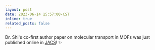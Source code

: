 ```yaml
---
layout: post
date: 2023-06-14 15:57:00-CST
inline: true
related_posts: false
---
```


Dr. Shi's co-first author paper on molecular transport in MOFs was just published online in [JACS](https://pubs.acs.org/doi/10.1021/jacs.3c03708)! ✨  